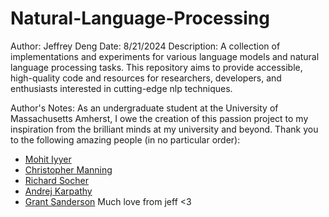 # Natural-Language-Processing
Author: Jeffrey Deng
Date: 8/21/2024
Description: A collection of implementations and experiments for various language models and natural language processing tasks. This repository aims to provide accessible, high-quality code and resources for researchers, developers, and enthusiasts interested in cutting-edge nlp techniques.

Author's Notes: As an undergraduate student at the University of Massachusetts Amherst, I owe the creation of this passion project to my inspiration from the brilliant minds at my university and beyond. Thank you to the following amazing people (in no particular order):
+ [Mohit Iyyer](https://people.cs.umass.edu/~miyyer/)
+ [Christopher Manning](https://nlp.stanford.edu/~manning/)
+ [Richard Socher](https://www.socher.org/)
+ [Andrej Karpathy](https://karpathy.ai/)
+ [Grant Sanderson](https://www.youtube.com/@3blue1brown)
Much love from jeff <3